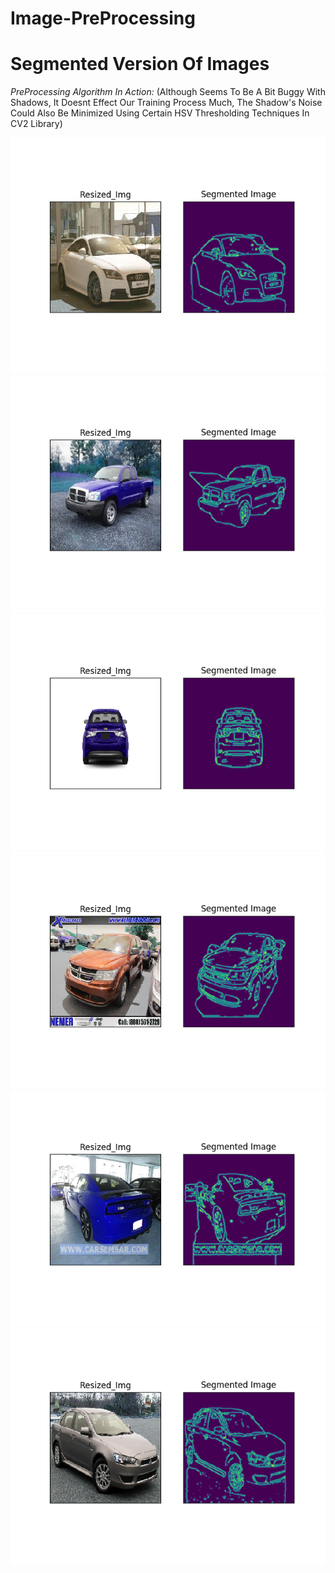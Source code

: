 # Image-PreProcessing
# Segmented Version Of Images

*PreProcessing Algorithm In Action:*
(Although Seems To Be A Bit Buggy With Shadows, It Doesnt Effect Our Training Process Much, The Shadow's Noise Could Also Be Minimized Using Certain HSV Thresholding Techniques In CV2 Library)

![](Images/1.png)
![](Images/3.png)
![](Images/4.png)
![](Images/5.png)
![](Images/6.png)
![](Images/7.png)

